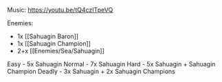 Music: https://youtu.be/tQ4czITpeVQ

Enemies:
- 1x [[Sahuagin Baron]]
- 1x [[Sahuagin Champion]]
- 2+x [[Enemies/Sea/Sahuagin]]

Easy - 5x Sahuagin
Normal  - 7x Sahuagin
Hard - 5x Sahuagin + Sahuagin Champion
Deadly - 3x Sahuagin + 2x Sahuagin Champions